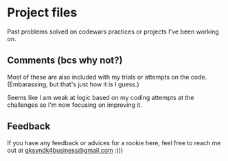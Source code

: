 
# Project files

Past problems solved on codewars practices or projects I've been working on.



## Comments (bcs why not?)

Most of these are also included with my trials or attempts on the code. (Embarassing, but that's just how it is I guess.)

Seems like I am weak at logic based on my coding attempts at the challenges so I'm now focusing on improving it.


## Feedback

If you have any feedback or advices for a rookie here, feel free to reach me out at gksyndk4business@gmail.com
:)))

